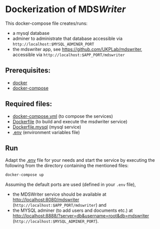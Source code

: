 # Dockerization of MDS<i>Writer</i>

This docker-compose file creates/runs:
   * a mysql database
   * adminer to administrate that database accessible via `http://localhost:$MYSQL_ADMINER_PORT`
   * the mdswriter app, see https://github.com/UKPLab/mdswriter, accessible via `http://localhost:$APP_PORT/mdswriter`

## Prerequisites:
   * [docker](https://www.docker.com/get-docker)
   * [docker-compose](https://docs.docker.com/compose/)

## Required files:
  * [docker-compose.yml](docker-compose.yml) (to compose the services)
  * [Dockerfile](Dockerfile) (to build and execute the msdwriter service)
  * [Dockerfile.mysql](Dockerfile.mysql) (mysql service)
  * [.env](.env) (environment variables file)

## Run
Adapt the [.env](.env) file for your needs and start the service by executing
the following from the directory containing the mentioned files:
```bash
docker-compose up
```

Assuming the default ports are used (defined in your `.env` file),
* the MDSWriter service should be available at [http://localhost:8080/mdswriter](http://localhost:8080/mdswriter) (`http://localhost:$APP_PORT/mdswriter`) and 
* the MYSQL adminer (to add users and documents etc.) at [http://localhost:8888/?server=db&username=root&db=mdswriter](http://localhost:8888/?server=db&username=root&db=mdswriter) (`http://localhost:$MYSQL_ADMINER_PORT`).
   
